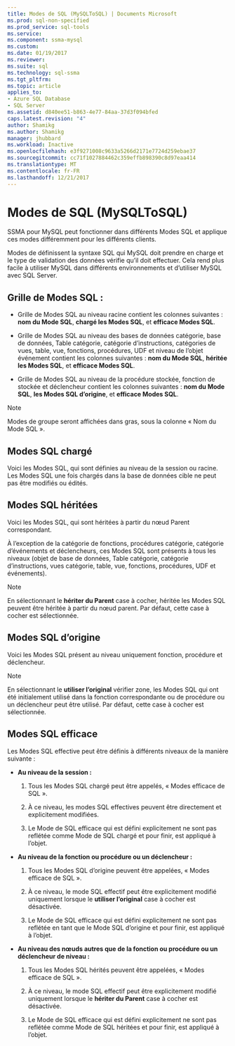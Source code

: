 ```yaml
---
title: Modes de SQL (MySQLToSQL) | Documents Microsoft
ms.prod: sql-non-specified
ms.prod_service: sql-tools
ms.service: 
ms.component: ssma-mysql
ms.custom: 
ms.date: 01/19/2017
ms.reviewer: 
ms.suite: sql
ms.technology: sql-ssma
ms.tgt_pltfrm: 
ms.topic: article
applies_to:
- Azure SQL Database
- SQL Server
ms.assetid: d840ee51-b863-4e77-84aa-37d3f094bfed
caps.latest.revision: "4"
author: Shamikg
ms.author: Shamikg
manager: jhubbard
ms.workload: Inactive
ms.openlocfilehash: e3f9271008c9633a5266d2171e7724d259ebae37
ms.sourcegitcommit: cc71f1027884462c359effb898390c8d97eaa414
ms.translationtype: MT
ms.contentlocale: fr-FR
ms.lasthandoff: 12/21/2017
---
```

# <a name="sql-modes-mysqltosql"></a>Modes de SQL (MySQLToSQL)
SSMA pour MySQL peut fonctionner dans différents Modes SQL et applique ces modes différemment pour les différents clients.  
  
Modes de définissent la syntaxe SQL qui MySQL doit prendre en charge et le type de validation des données vérifie qu’il doit effectuer. Cela rend plus facile à utiliser MySQL dans différents environnements et d’utiliser MySQL avec SQL Server.  
  
## <a name="sql-modes-grid"></a>Grille de Modes SQL :  
  
-   Grille de Modes SQL au niveau racine contient les colonnes suivantes : **nom du Mode SQL**, **chargé les Modes SQL**, et **efficace Modes SQL**.  
  
-   Grille de Modes SQL au niveau des bases de données catégorie, base de données, Table catégorie, catégorie d’instructions, catégories de vues, table, vue, fonctions, procédures, UDF et niveau de l’objet événement contient les colonnes suivantes : **nom du Mode SQL**, **héritée les Modes SQL**, et **efficace Modes SQL**.  
  
-   Grille de Modes SQL au niveau de la procédure stockée, fonction de stockée et déclencheur contient les colonnes suivantes : **nom du Mode SQL**, **les Modes SQL d’origine**, et **efficace Modes SQL**.  
  
> [!NOTE]  
> Modes de groupe seront affichées dans gras, sous la colonne « Nom du Mode SQL ».  
  
## <a name="loaded-sql-modes"></a>Modes SQL chargé  
Voici les Modes SQL, qui sont définies au niveau de la session ou racine. Les Modes SQL une fois chargés dans la base de données cible ne peut pas être modifiés ou édités.  
  
## <a name="inherited-sql-modes"></a>Modes SQL héritées  
Voici les Modes SQL, qui sont héritées à partir du nœud Parent correspondant.  
  
À l’exception de la catégorie de fonctions, procédures catégorie, catégorie d’événements et déclencheurs, ces Modes SQL sont présents à tous les niveaux (objet de base de données, Table catégorie, catégorie d’instructions, vues catégorie, table, vue, fonctions, procédures, UDF et événements).  
  
> [!NOTE]  
> En sélectionnant le **hériter du Parent** case à cocher, héritée les Modes SQL peuvent être héritée à partir du nœud parent. Par défaut, cette case à cocher est sélectionnée.  
  
## <a name="original-sql-modes"></a>Modes SQL d’origine  
Voici les Modes SQL présent au niveau uniquement fonction, procédure et déclencheur.  
  
> [!NOTE]  
> En sélectionnant le **utiliser l’original** vérifier zone, les Modes SQL qui ont été initialement utilisé dans la fonction correspondante ou de procédure ou un déclencheur peut être utilisé. Par défaut, cette case à cocher est sélectionnée.  
  
## <a name="effective-sql-modes"></a>Modes SQL efficace  
Les Modes SQL effective peut être définis à différents niveaux de la manière suivante :  
  
-   **Au niveau de la session :**  
  
    1.  Tous les Modes SQL chargé peut être appelés, « Modes efficace de SQL ».  
  
    2.  À ce niveau, les modes SQL effectives peuvent être directement et explicitement modifiées.  
  
    3.  Le Mode de SQL efficace qui est défini explicitement ne sont pas reflétée comme Mode de SQL chargé et pour finir, est appliqué à l’objet.  
  
-   **Au niveau de la fonction ou procédure ou un déclencheur :**  
  
    1.  Tous les Modes SQL d’origine peuvent être appelées, « Modes efficace de SQL ».  
  
    2.  À ce niveau, le mode SQL effectif peut être explicitement modifié uniquement lorsque le **utiliser l’original** case à cocher est désactivée.  
  
    3.  Le Mode de SQL efficace qui est défini explicitement ne sont pas reflétée en tant que le Mode SQL d’origine et pour finir, est appliqué à l’objet.  
  
-   **Au niveau des nœuds autres que de la fonction ou procédure ou un déclencheur de niveau :**  
  
    1.  Tous les Modes SQL hérités peuvent être appelées, « Modes efficace de SQL ».  
  
    2.  À ce niveau, le mode SQL effectif peut être explicitement modifié uniquement lorsque le **hériter du Parent** case à cocher est désactivée.  
  
    3.  Le Mode de SQL efficace qui est défini explicitement ne sont pas reflétée comme Mode de SQL héritées et pour finir, est appliqué à l’objet.  
  
